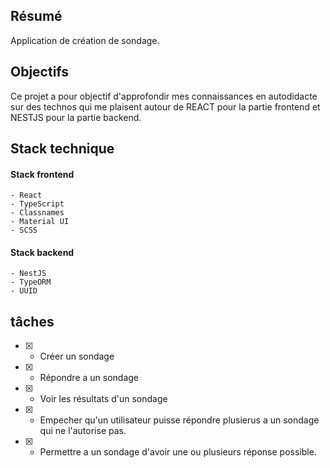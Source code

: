 ## Résumé

  Application de création de sondage.

## Objectifs

  Ce projet a pour objectif d'approfondir mes connaissances en autodidacte sur des technos qui me plaisent autour de REACT pour la partie frontend et NESTJS pour la partie backend.

## Stack technique

  #### Stack frontend

    - React
    - TypeScript
    - Classnames
    - Material UI
    - SCSS

  #### Stack backend

    - NestJS
    - TypeORM
    - UUID

## tâches

- [x] - Créer un sondage  
- [x] - Répondre a un sondage  
- [x] - Voir les résultats d'un sondage  
- [x] - Empecher qu'un utilisateur puisse répondre plusierus a un sondage qui ne l'autorise pas.  
- [x] - Permettre a un sondage d'avoir une ou plusieurs réponse possible.
